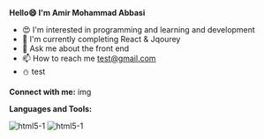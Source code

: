 **Hello😄 I'm Amir Mohammad Abbasi**

- 😍 I'm interested in programming and learning and development
- 📖 I'm currently completing React & Jqourey
- 💭 Ask me about the front end
- 📫 How to reach me
   test@gmail.com
- ⛄ test

**Connect with me:**
img

**Languages and Tools:**

![html5-1](https://user-images.githubusercontent.com/111681850/203991260-23ea6c77-fdd9-4466-a079-7529f4c12a3e.png)
![html5-1](https://user-images.githubusercontent.com/111681850/203991260-23ea6c77-fdd9-4466-a079-7529f4c12a3e.png)

   

<!---
AmirMohammadAbbasii/AmirMohammadAbbasii is a ✨ special ✨ repository because its `README.md` (this file) appears on your GitHub profile.
You can click the Preview link to take a look at your changes.
--->
